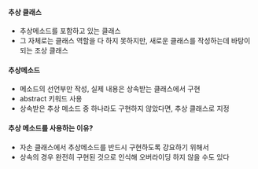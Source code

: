 #### 추상 클래스

- 추상메소드를 포함하고 있는 클래스
- 그 자체로는 클래스 역할을 다 하지 못하지만, 새로운 클래스를 작성하는데 바탕이 되는 조상 클래스



#### 추상메소드

- 메소드의 선언부만 작성, 실제 내용은 상속받는 클래스에서 구현
- abstract 키워드 사용
- 상속받은 추상 메소드 중 하나라도 구현하지 않았다면, 추상 클래스로 지정



#### 추상 메소드를 사용하는 이유?

- 자손 클래스에서 추상메소드를 반드시 구현하도록 강요하기 위해서
- 상속의 경우 완전히 구현된 것으로 인식해 오버라이딩 하지 않을 수도 있다

